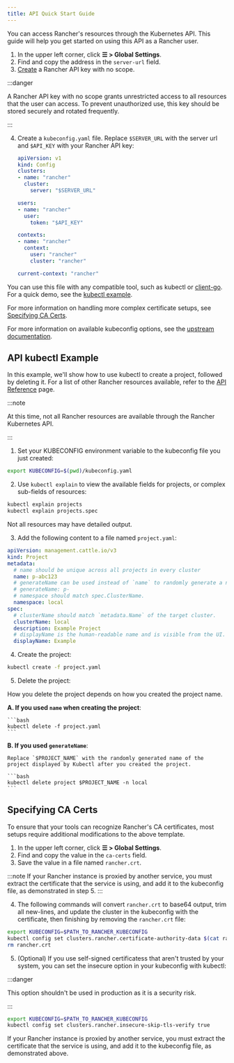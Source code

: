 ```yaml
---
title: API Quick Start Guide
---
```


<head>
  <link rel="canonical" href="https://ranchermanager.docs.rancher.com/api/quickstart"/>
</head>

You can access Rancher's resources through the Kubernetes API. This guide will help you get started on using this API as a Rancher user.

1. In the upper left corner, click **☰ > Global Settings**.
2. Find and copy the address in the `server-url` field.
3. [Create](../reference-guides/user-settings/api-keys.md#creating-an-api-key) a Rancher API key with no scope.

  :::danger

  A Rancher API key with no scope grants unrestricted access to all resources that the user can access. To prevent unauthorized use, this key should be stored securely and rotated frequently.

  :::

4. Create a `kubeconfig.yaml` file. Replace `$SERVER_URL` with the server url and `$API_KEY` with your Rancher API key:

    ```yaml
    apiVersion: v1
    kind: Config
    clusters:
    - name: "rancher"
      cluster:
        server: "$SERVER_URL"
    
    users:
    - name: "rancher"
      user:
        token: "$API_KEY"

    contexts:
    - name: "rancher"
      context:
        user: "rancher"
        cluster: "rancher"

    current-context: "rancher"
    ```

You can use this file with any compatible tool, such as kubectl or [client-go](https://github.com/kubernetes/client-go). For a quick demo, see the [kubectl example](#api-kubectl-example).

For more information on handling more complex certificate setups, see [Specifying CA Certs](#specifying-ca-certs).

For more information on available kubeconfig options, see the [upstream documentation](https://kubernetes.io/docs/tasks/access-application-cluster/configure-access-multiple-clusters/).

## API kubectl Example

In this example, we'll show how to use kubectl to create a project, followed by deleting it. For a list of other Rancher resources available, refer to the [API Reference](./api-reference.mdx) page.

:::note

At this time, not all Rancher resources are available through the Rancher Kubernetes API.

:::

1. Set your KUBECONFIG environment variable to the kubeconfig file you just created:

  ```bash
  export KUBECONFIG=$(pwd)/kubeconfig.yaml
  ```

2. Use `kubectl explain` to view the available fields for projects, or complex sub-fields of resources:

  ```bash
  kubectl explain projects
  kubectl explain projects.spec
  ```
  
Not all resources may have detailed output.

3. Add the following content to a file named `project.yaml`:

  ```yaml
  apiVersion: management.cattle.io/v3
  kind: Project
  metadata:
    # name should be unique across all projects in every cluster
    name: p-abc123
    # generateName can be used instead of `name` to randomly generate a name.
    # generateName: p-
    # namespace should match spec.ClusterName.
    namespace: local
  spec:
    # clusterName should match `metadata.Name` of the target cluster.
    clusterName: local
    description: Example Project 
    # displayName is the human-readable name and is visible from the UI.
    displayName: Example
  ```

4. Create the project:

  ```bash
  kubectl create -f project.yaml
  ```

5. Delete the project:

  How you delete the project depends on how you created the project name.

  **A. If you used `name` when creating the project**:

    ```bash
    kubectl delete -f project.yaml
    ```

  **B. If you used `generateName`**:

    Replace `$PROJECT_NAME` with the randomly generated name of the project displayed by Kubectl after you created the project.

    ```bash
    kubectl delete project $PROJECT_NAME -n local
    ```

## Specifying CA Certs

To ensure that your tools can recognize Rancher's CA certificates, most setups require additional modifications to the above template.

1. In the upper left corner, click **☰ > Global Settings**.
2. Find and copy the value in the `ca-certs` field.
3. Save the value in a file named `rancher.crt`.

  :::note
  If your Rancher instance is proxied by another service, you must extract the certificate that the service is using, and add it to the kubeconfig file, as demonstrated in step 5.
  :::

4. The following commands will convert `rancher.crt` to base64 output, trim all new-lines, and update the cluster in the kubeconfig with the certificate, then finishing by removing the `rancher.crt` file:

  ```bash
  export KUBECONFIG=$PATH_TO_RANCHER_KUBECONFIG
  kubectl config set clusters.rancher.certificate-authority-data $(cat rancher.crt | base64 -i - | tr -d '\n')
  rm rancher.crt
  ```
5. (Optional) If you use self-signed certificatess that aren't trusted by your system, you can set the insecure option in your kubeconfig with kubectl:

  :::danger

  This option shouldn't be used in production as it is a security risk.

  :::

  ```bash
  export KUBECONFIG=$PATH_TO_RANCHER_KUBECONFIG
  kubectl config set clusters.rancher.insecure-skip-tls-verify true
  ```

  If your Rancher instance is proxied by another service, you must extract the certificate that the service is using, and add it to the kubeconfig file, as demonstrated above.
